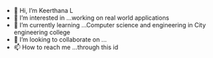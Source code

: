 - 👋 Hi, I’m Keerthana L
- 👀 I’m interested in ...working on real world applications
- 🌱 I’m currently learning ...Computer science and engineering in City engineering college
- 💞️ I’m looking to collaborate on ...
- 📫 How to  reach me ...through this id

<!---
Keerti143/Keerti143 is a ✨ special ✨ repository because its `README.md` (this file) appears on your GitHub profile.
You can click the Preview link to take a look at your changes.
--->
